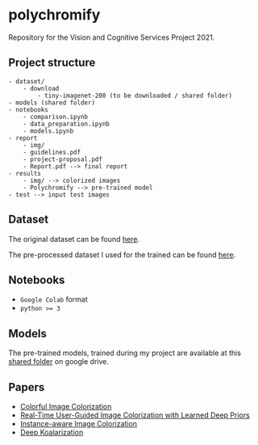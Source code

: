 # polychromify

Repository for the Vision and Cognitive Services Project 2021.

## Project structure

```
- dataset/
    - download
        - tiny-imagenet-200 (to be downloaded / shared folder)
- models (shared folder)
- notebooks
    - comparison.ipynb
    - data_preparation.ipynb
    - models.ipynb
- report
    - img/
    - guidelines.pdf
    - project-proposal.pdf
    - Report.pdf --> final report
- results
    - img/ --> colorized images
    - Polychromify --> pre-trained model
- test --> input test images
```

## Dataset

The original dataset can be found [here](http://cs231n.stanford.edu/tiny-imagenet-200.zip).

The pre-processed dataset I used for the trained can be found [here](https://drive.google.com/drive/folders/1VS1Bw4LTBXVozwhN2qnxFZF1kwppSNPh?usp=sharing).

## Notebooks

- `Google Colab` format
- `python >= 3`

## Models

The pre-trained models, trained during my project are available at this [shared folder](https://drive.google.com/drive/folders/1QQ7MVs0ZK-mB121faxgYqKmReC_UYr64?usp=sharing) on google drive.

## Papers

- [Colorful Image Colorization](https://arxiv.org/abs/1603.08511)
- [Real-Time User-Guided Image Colorization with Learned Deep Priors](https://arxiv.org/abs/1705.02999)
- [Instance-aware Image Colorization](https://arxiv.org/abs/2005.10825)
- [Deep Koalarization](https://arxiv.org/abs/1712.03400)
